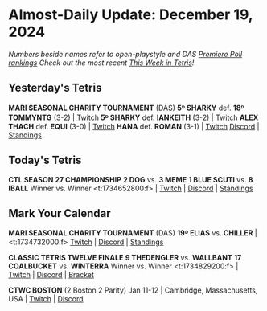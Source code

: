 # Almost-Daily Update: December 19, 2024
*Numbers beside names refer to open-playstyle and DAS [Premiere Poll rankings](https://docs.google.com/document/d/1Mmn24edltEMq6vdxZxhIAfyUS6F5SwlqIuQ6OmnVsi8/edit?tab=t.0)*
*Check out the most recent [This Week in Tetris](https://www.thisweekintetris.com/2024/12/this-week-in-tetris-november-12-25.html)!*
## Yesterday's Tetris
**MARI SEASONAL CHARITY TOURNAMENT** (DAS)
**5ᴰ SHARKY** def. **18ᴰ TOMMYNTG** (3-2) | [Twitch](https://www.twitch.tv/videos/2329425712?t=00h06m03s)
**5ᴰ SHARKY** def. **IANKEITH** (3-2) | [Twitch](https://www.twitch.tv/videos/2329425712?t=01h10m37s)
**ALEX THACH** def. **EQUI** (3-0) | [Twitch](https://www.twitch.tv/videos/2329425712?t=03h19m17s)
**HANA** def. **ROMAN** (3-1) | [Twitch](https://www.twitch.tv/videos/2330463846?t=00h06m45s)
[Discord](https://bit.ly/MariSeasonalCharityTournament) | [Standings](https://docs.google.com/spreadsheets/d/1sKGagpWflFwdXnzk2DQQy6QjPF_i3FvF6qemObdu7hc/edit?gid=400187929#gid=400187929)  

## Today's Tetris
**CTL SEASON 27 CHAMPIONSHIP**
**2 DOG** vs. **3 MEME**
**1 BLUE SCUTI** vs. **8 IBALL**
Winner vs. Winner
<t:1734652800:f> | [Twitch](https://www.twitch.tv/classictetrisleague) | [Discord](https://discord.gg/QremKENyzQ) | [Standings](https://ctlscoreboard.herokuapp.com)

## Mark Your Calendar
**MARI SEASONAL CHARITY TOURNAMENT** (DAS)
**19ᴰ ELIAS** vs. **CHILLER** | <t:1734732000:f>
[Twitch](https://www.twitch.tv/mari__712) | [Discord](https://bit.ly/MariSeasonalCharityTournament) | [Standings](https://docs.google.com/spreadsheets/d/1sKGagpWflFwdXnzk2DQQy6QjPF_i3FvF6qemObdu7hc/edit?gid=400187929#gid=400187929)  

**CLASSIC TETRIS TWELVE FINALE**
**9 THEDENGLER** vs. **WALLBANT**
**17 COALBUCKET** vs. **WINTERRA**
Winner vs. Winner
<t:1734829200:f> | [Twitch](https://twitch.tv/monthlytetris) | [Discord](https://go.ctm.gg/discord) | [Bracket](https://go.ctm.gg/event/ctm-november-2024/masters-event/)

**CTWC BOSTON** (2 Boston 2 Parity)
Jan 11-12 | Cambridge, Massachusetts, USA | [Twitch](https://www.twitch.tv/classictetris) | [Discord](https://discord.gg/mBVReaxE9m)